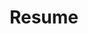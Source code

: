 ---
layout: page
title: Resume
permalink: /resume/
weight: 3
external_url: /myportfolio/assets/pdf/Beite_Zhu_resume_1004.pdf
---
